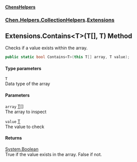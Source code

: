 #### [ChensHelpers](./index.md 'index')
### [Chen.Helpers.CollectionHelpers](./Chen-Helpers-CollectionHelpers.md 'Chen.Helpers.CollectionHelpers').[Extensions](./Chen-Helpers-CollectionHelpers-Extensions.md 'Chen.Helpers.CollectionHelpers.Extensions')
## Extensions.Contains&lt;T&gt;(T[], T) Method
Checks if a value exists within the array.  
```csharp
public static bool Contains<T>(this T[] array, T value);
```
#### Type parameters
<a name='Chen-Helpers-CollectionHelpers-Extensions-Contains-T-(T--_T)-T'></a>
`T`  
Data type of the array  
  
#### Parameters
<a name='Chen-Helpers-CollectionHelpers-Extensions-Contains-T-(T--_T)-array'></a>
`array` [T](#Chen-Helpers-CollectionHelpers-Extensions-Contains-T-(T--_T)-T 'Chen.Helpers.CollectionHelpers.Extensions.Contains&lt;T&gt;(T[], T).T')[[]](https://docs.microsoft.com/en-us/dotnet/api/System.Array 'System.Array')  
The array to inspect  
  
<a name='Chen-Helpers-CollectionHelpers-Extensions-Contains-T-(T--_T)-value'></a>
`value` [T](#Chen-Helpers-CollectionHelpers-Extensions-Contains-T-(T--_T)-T 'Chen.Helpers.CollectionHelpers.Extensions.Contains&lt;T&gt;(T[], T).T')  
The value to check  
  
#### Returns
[System.Boolean](https://docs.microsoft.com/en-us/dotnet/api/System.Boolean 'System.Boolean')  
True if the value exists in the array. False if not.  
